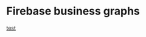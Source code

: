 # Firebase business graphs

[test](https://rawgit.com/gbrault/businessgraphs/master/bg1/index.html)
